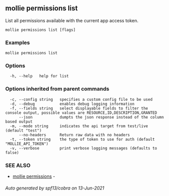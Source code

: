 ## mollie permissions list

List all permissions available with the current app access token.

```
mollie permissions list [flags]
```

### Examples

```
mollie permissions list
```

### Options

```
  -h, --help   help for list
```

### Options inherited from parent commands

```
  -c, --config string   specifies a custom config file to be used
  -d, --debug           enables debug logging information
  -f, --fields string   select displayable fields to filter the console output, possible values are RESOURCE,ID,DESCRIPTION,GRANTED
      --json            dumpts the json response instead of the column based output
  -m, --mode string     indicates the api target from test/live (default "test")
      --no-headers      Return raw data with no headers
  -t, --token string    the type of token to use for auth (default "MOLLIE_API_TOKEN")
  -v, --verbose         print verbose logging messages (defaults to false)
```

### SEE ALSO

* [mollie permissions](mollie_permissions.md)	 - 

###### Auto generated by spf13/cobra on 13-Jun-2021

